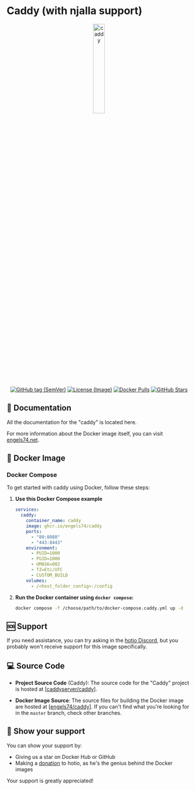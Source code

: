# Caddy (with njalla support)

<p align="center">
  <img src="https://i.imgur.com/BPSYXLw.png" alt="caddy" style="width: 25%;"/>
</p>

<p align="center">
  <a href="https://github.com/engels74/caddy"><img src="https://img.shields.io/docker/v/engels74/caddy?sort=semver" alt="GitHub tag (SemVer)"></a>
  <a href="https://github.com/engels74/caddy/blob/master/LICENSE"><img src="https://img.shields.io/badge/License%20(Image)-GPL--3.0-orange" alt="License (Image)"></a>
  <a href="https://hub.docker.com/r/engels74/caddy"><img src="https://img.shields.io/docker/pulls/engels74/caddy.svg" alt="Docker Pulls"></a>
  <a href="https://github.com/engels74/caddy/stargazers"><img src="https://img.shields.io/github/stars/engels74/caddy.svg" alt="GitHub Stars"></a>
</p>

## 📖 Documentation

All the documentation for the "caddy" is located here.

For more information about the Docker image itself, you can visit [engels74.net](https://engels74.net/containers/caddy).

## 🐋 Docker Image

### Docker Compose

To get started with caddy using Docker, follow these steps:

1. **Use this Docker Compose example**
    ```yaml
	services:
	  caddy:
	    container_name: caddy
	    image: ghcr.io/engels74/caddy
	    ports:
	      - "80:8080"
	      - "443:8443"
	    environment:
	      - PUID=1000
	      - PGID=1000
	      - UMASK=002
	      - TZ=Etc/UTC
	      - CUSTOM_BUILD
	    volumes:
	      - /<host_folder_config>:/config
    ```

2. **Run the Docker container using `docker compose`:**
    ```sh
    docker compose -f /choose/path/to/docker-compose.caddy.yml up -d
    ```

## 🆘 Support

If you need assistance, you can try asking in the [hotio Discord](https://hotio.dev/discord), but you probably won't receive support for this image specifically.

## 💻 Source Code

- **Project Source Code** (Caddy): The source code for the "Caddy" project is hosted at [[caddyserver/caddy](https://github.com/caddyserver/caddy)].

- **Docker Image Source**: The source files for building the Docker image are hosted at [[engels74/caddy](https://github.com/engels74/caddy)]. If you can't find what you're looking for in the `master` branch, check other branches.

## 🌟 Show your support

You can show your support by:
- Giving us a star on Docker Hub or GitHub
- Making a [donation](https://hotio.dev/donate) to hotio, as he's the genius behind the Docker images

Your support is greatly appreciated!
